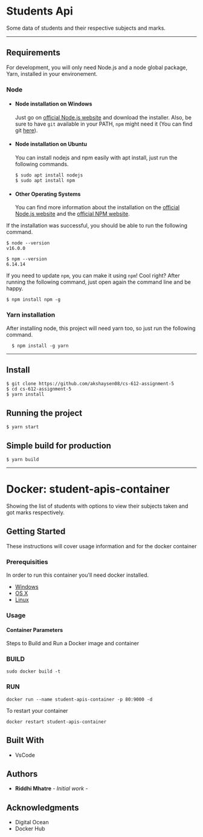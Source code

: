 # Students Api

Some data of students and their respective subjects and marks.

---
## Requirements

For development, you will only need Node.js and a node global package, Yarn, installed in your environement.

### Node
- #### Node installation on Windows

  Just go on [official Node.js website](https://nodejs.org/) and download the installer.
Also, be sure to have `git` available in your PATH, `npm` might need it (You can find git [here](https://git-scm.com/)).

- #### Node installation on Ubuntu

  You can install nodejs and npm easily with apt install, just run the following commands.

      $ sudo apt install nodejs
      $ sudo apt install npm

- #### Other Operating Systems
  You can find more information about the installation on the [official Node.js website](https://nodejs.org/) and the [official NPM website](https://npmjs.org/).

If the installation was successful, you should be able to run the following command.

    $ node --version
    v16.0.0

    $ npm --version
    6.14.14

If you need to update `npm`, you can make it using `npm`! Cool right? After running the following command, just open again the command line and be happy.

    $ npm install npm -g

###
### Yarn installation
  After installing node, this project will need yarn too, so just run the following command.

      $ npm install -g yarn

---

## Install

    $ git clone https://github.com/akshaysen08/cs-612-assignment-5
    $ cd cs-612-assignment-5
    $ yarn install


## Running the project

    $ yarn start

## Simple build for production

    $ yarn build

---------------------------------------------------------------------------------------------------------------------------------------------

# Docker: student-apis-container

Showing the list of students with options to view their subjects taken and got marks respectively.

## Getting Started

These instructions will cover usage information and for the docker container 

### Prerequisities

In order to run this container you'll need docker installed.

* [Windows](https://docs.docker.com/windows/started)
* [OS X](https://docs.docker.com/mac/started/)
* [Linux](https://docs.docker.com/linux/started/)

### Usage

#### Container Parameters

Steps to Build and Run a Docker image and container

### BUILD
```shell
sudo docker build -t 
```

 
### RUN
```shell
docker run --name student-apis-container -p 80:9000 -d 
```

To restart your container

```shell
docker restart student-apis-container
```


## Built With

* VsCode

## Authors

* **Riddhi Mhatre** - *Initial work* - 



## Acknowledgments

* Digital Ocean
* Docker Hub
